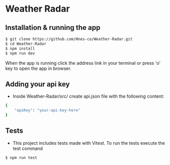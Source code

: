 # Weather Radar

## Installation & running the app

```bash
$ git clone https://github.com/Hnes-co/Weather-Radar.git
$ cd Weather-Radar
$ npm install
$ npm run dev
```
When the app is running click the address link in your terminal or press 'o' key to open the app in browser.

## Adding your api key

- Inside Weather-Radar/src/ create api.json file with the following content:
```bash
{
    "apiKey": "your-api-key-here"
}
```

## Tests

- This project includes tests made with Vitest. To run the tests execute the test command
```bash
$ npm run test
```
